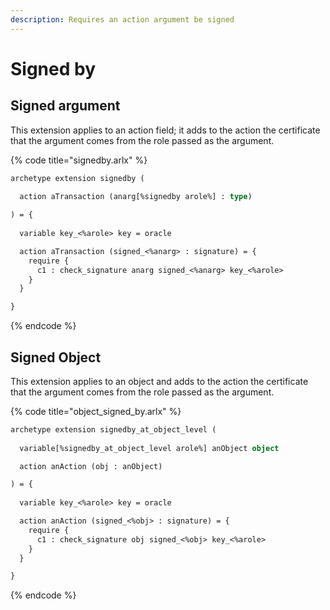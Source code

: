 ```yaml
---
description: Requires an action argument be signed
---
```


# Signed by

## Signed argument

This extension applies to an action field; it adds to the action the certificate that the argument comes from the role passed as the argument.

{% code title="signedby.arlx" %}
```ocaml
archetype extension signedby (
  
  action aTransaction (anarg[%signedby arole%] : type)

) = {
   
  variable key_<%arole> key = oracle

  action aTransaction (signed_<%anarg> : signature) = {
    require {
      c1 : check_signature anarg signed_<%anarg> key_<%arole>
    }
  }

}
```
{% endcode %}

## Signed Object

This extension applies to an object and adds to the action the certificate that the argument comes from the role passed as the argument.

{% code title="object\_signed\_by.arlx" %}
```ocaml
archetype extension signedby_at_object_level (
  
  variable[%signedby_at_object_level arole%] anObject object

  action anAction (obj : anObject)

) = {
   
  variable key_<%arole> key = oracle

  action anAction (signed_<%obj> : signature) = {
    require {
      c1 : check_signature obj signed_<%obj> key_<%arole>
    }
  }

}

```
{% endcode %}

